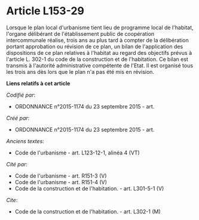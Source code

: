 # Article L153-29

Lorsque le plan local d'urbanisme tient lieu de programme local de l'habitat, l'organe délibérant de l'établissement public
de coopération intercommunale réalise, trois ans au plus tard à compter de la délibération portant approbation ou révision de
ce plan, un bilan de l'application des dispositions de ce plan relatives à l'habitat au regard des objectifs prévus à
l'article L. 302-1 du code de la construction et de l'habitation. Ce bilan est transmis à l'autorité administrative
compétente de l'Etat. Il est organisé tous les trois ans dès lors que le plan n'a pas été mis en révision.

**Liens relatifs à cet article**

_Codifié par_:

  - ORDONNANCE n°2015-1174 du 23 septembre 2015 - art.

_Créé par_:

  - ORDONNANCE n°2015-1174 du 23 septembre 2015 - art.

_Anciens textes_:

  - Code de l'urbanisme - art. L123-12-1, alinéa 4  (VT)

_Cité par_:

  - Code de l'urbanisme - art. R151-3 (V)
  - Code de l'urbanisme - art. R151-4 (V)
  - Code de la construction et de l'habitation. - art. L301-5-1 (V)

_Cite_:

  - Code de la construction et de l'habitation. - art. L302-1 (M)
